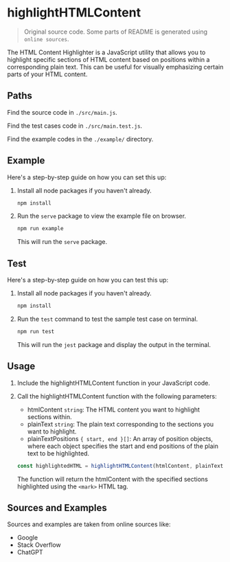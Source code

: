 # highlightHTMLContent

> Original source code.
> Some parts of README is generated using `online sources`.

The HTML Content Highlighter is a JavaScript utility that allows you to highlight specific sections of HTML content based on positions within a corresponding plain text. This can be useful for visually emphasizing certain parts of your HTML content.

## Paths

Find the source code in `./src/main.js`.

Find the test cases code in `./src/main.test.js`.

Find the example codes in the `./example/` directory.

## Example

Here's a step-by-step guide on how you can set this up:

1. Install all node packages if you haven't already.

    ```bash
    npm install
    ```

2. Run the `serve` package to view the example file on browser.

    ```bash
    npm run example
    ```

    This will run the `serve` package.

## Test

Here's a step-by-step guide on how you can test this up:

1. Install all node packages if you haven't already.

    ```bash
    npm install
    ```

2. Run the `test` command to test the sample test case on terminal.

    ```bash
    npm run test
    ```

    This will run the `jest` package and display the output in the terminal.

## Usage

1. Include the highlightHTMLContent function in your JavaScript code.

2. Call the highlightHTMLContent function with the following parameters:

   - htmlContent `string`: The HTML content you want to highlight sections within.
   - plainText `string`: The plain text corresponding to the sections you want to highlight.
   - plainTextPositions `{ start, end }[]`: An array of position objects, where each object specifies the start and end positions of the plain text to be highlighted.

    ```js
    const highlightedHTML = highlightHTMLContent(htmlContent, plainText, plainTextPositions);
    ```

    The function will return the htmlContent with the specified sections highlighted using the `<mark>` HTML tag.

## Sources and Examples

Sources and examples are taken from online sources like:

- Google
- Stack Overflow
- ChatGPT

